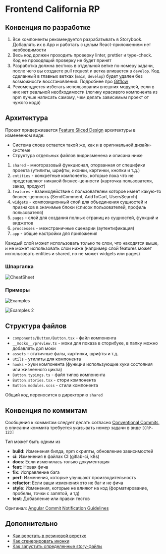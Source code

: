 # Frontend California RP

## Конвенция по разработке

1. Все компоненты рекомендуется разрабатывать в Storybook. Добавлять их в App и работать с целым React-приложением нет необходимости
2. Весь код должен проходить проверку linter, prettier и type-check. Код не проходящий проверку не будет принят
3. Разработка должна вестись в отдельной ветке по номеру задачи, после чего вы создаете pull request и ветка вливается в `develop`. Код сделанный в главных ветках (`main`, `develop`) будет удален без возможности восстановления. Подробнее про [Gitflow](https://www.atlassian.com/git/tutorials/comparing-workflows/gitflow-workflow)
4. Рекомендуется избегать использования внешних модулей, если в них нет реальной необходимости (логику красивого компонента из npm лучше написать самому, чем делать зависимым проект от чужого кода)

## Архитектура

Проект придерживается [Feature Sliced Design](https://feature-sliced.design/docs/get-started/overview) архитектуры в измененном виде:

-   Система слоев остается такой же, как и в оригинальной дизайн-системе
-   Структура отдельных файлов видоизменена и описана ниже

1. `shared` - многоразовый функционал, оторванная от специфики проекта (утилиты, шрифты, иконки, картинки, кнопки и т.д.)
2. `entities` - конкретные компоненты, которые пока что не представляют никакой бизнес-ценности (карточка пользователя, заказ, продукт)
3. `features` - взаимодействие с пользователем которое имеет какую-то бизнес-ценность (SendComment, AddToCart, UsersSearch)
4. `widgets` - композиционный слой для объединения сущностей и признаков в значимые блоки (список пользователей, профиль пользователя)
5. `pages` - слой для создания полных страниц из сущностей, функций и виджетов
6. `proccesses` - межстраничные сценарии (аутентификация)
7. `app` - общие настройки для приложения

Каждый слой может использовать только те слои, что находятся выше, и не может использовать слои ниже (например слой features может использовать entities и shared, но не может widgets или pages)

### Шпаргалка

![CheatSheet](https://feature-sliced.design/assets/images/criteria-916371355761a5dc865d81ed527c5db6.png)

### Примеры

![Examples](https://feature-sliced.design/assets/images/decompose-twitter-7b9a50f879d763c49305b3bf0751ee35.png)

![Examples 2](https://feature-sliced.design/assets/images/decompose-github-a0eeb839a4b5ef5c480a73726a4451b0.jpg)

## Структура файлов

-   `components/Button/Button.tsx` - файл компонента
-   `__mocks__/preview.ts` - моки для показа в сторибуке, в папку можно добавлять доп моки
-   `assets` - статичные фалы, картинки, шрифты и т.д.
-   `utils` - утилиты для компонента
-   `hooks` - хуки компонента (функции использующие хуки состояния или жизненного цикла)
-   `Button.typings.ts` - файл типов компонента
-   `Button.stories.tsx` - стори компонента
-   `Button.modules.scss` - стили компонента

Общий код переносится в директорию `shared`

## Конвенция по коммитам

Сообщения к коммитам следует делать согласно [Conventional Commits](https://www.conventionalcommits.org/en/v1.0.0/),
в описании коммита требуется указывать номер задачи в виде `[CRP-123]`

Тип может быть одним из

-   **build**: Изменения билда, npm скрипты, обновление зависимостей
-   **ci**: Изменения в файлах CI (gitlab-ci, k8s)
-   **docs**: Если изменилась только документация
-   **feat**: Новая фича
-   **fix**: Исправление бага
-   **perf**: Изменения, которые улучшают производительность
-   **refactor**: Если ваши изменения это не баг и не фича
-   **style**: Изменения, которые не влияют на код (форматирование, пробелы, точки с запятой, и тд)
-   **test**: Добавление или правки тестов

Оригинал: [Angular Commit Notification Guidelines](https://github.com/angular/angular/blob/22b96b9/CONTRIBUTING.md#type)

## Дополнительно
- [Как верстать в резиновой верстке](./docs/flexible-layout.md)
- [Как сгенерировать иконки](./docs/icons-gen.md)
- [Как запустить определенные story-файлы](./docs/stories-scope.md)
